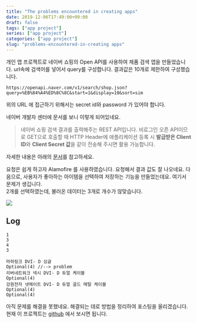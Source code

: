 ```yaml
---
title: "The problems encountered in creating apps"
date: 2019-12-06T17:49:00+09:00
draft: false
tags: ["app project"]
series: ["app project"]
categories: ["app project"]
slug: "problems-encountered-in-creating apps"
---
```

개인 앱 프로젝트로 네이버 쇼핑의 Open API를 사용하여 제품 검색 앱을 만들었습니다.
url속에 검색어를 넣어서 query를 구성합니다. 결과값은 10개로 제한하여 구성했습니다. </br>

```
https://openapi.naver.com/v1/search/shop.json?query=%EB%84%A4%ED%8C%8C&start=1&display=10&sort=sim
```

위의 URL 에 접근하기 위해서는 secret id와 password 가 있어야 합니다.

네이버 개발자 센터에 문서를 보니 이렇게 되어있네요.

> 네이버 쇼핑 검색 결과를 출력해주는 REST API입니다. 비로그인 오픈 API이므로 GET으로 호출할 때 HTTP Header에 애플리케이션 등록 시 **발급받은 Client ID**와 **Client Secret 값**을 같이 전송해 주시면 활용 가능합니다. </br>

자세한 내용은 아래의 [문서](https://developers.naver.com/docs/search/shopping/)를 참고하세요.

요청은 쉽게 하고자 Alamofire 를 사용하였습니다. 요청해서 결과 값도 잘 나오네요.
다음으로, 사용자가 좋아하는 아이템을 선택하여 저장하는 기능을 만들었는데요.
여기서 문제가 생깁니다. </br> 2개를 선택하였는데, 불러온 데이터는 3개로 개수가 않맞습니다. </br>

![](/images/2019/11/tableview.png)

## Log 

```
1
3
4
3

마하링크 DVI- D 싱글
Optional(4) //--> problem
리버네트워크 넥시 DVI- D 듀얼 케이블
Optional(4)
강원전자 넷메이트 DVI- D 듀얼 골드 메탈 케이블
Optional(4)
Optional(4) 
```

아직 문제를 해결을 못했네요. 해결되는 데로 방법을 정리하여 포스팅을 올리겠습니다.</br>
현재 이 프로젝트는 [github](https://github.com/sunmiya5/Gasungbi) 에서 보시면 됩니다. 


